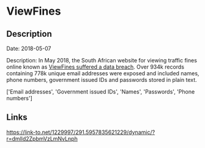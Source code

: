 # ViewFines

## Description

Date: 2018-05-07

Description:
In May 2018, the South African website for viewing traffic fines online known as <a href="https://www.iafrikan.com/2018/05/24/south-africas-viewfines-suffered-major-data-leak/" target="_blank" rel="noopener">ViewFines suffered a data breach</a>. Over 934k records containing 778k unique email addresses were exposed and included names, phone numbers, government issued IDs and passwords stored in plain text.


['Email addresses', 'Government issued IDs', 'Names', 'Passwords', 'Phone numbers']

## Links

https://link-to.net/1229997/291.5957835621229/dynamic/?r=dmlld2ZpbmVzLmNvLnph